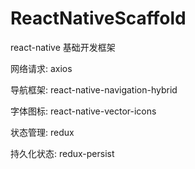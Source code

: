 # ReactNativeScaffold
react-native 基础开发框架

网络请求: axios

导航框架: react-native-navigation-hybrid

字体图标: react-native-vector-icons

状态管理: redux

持久化状态: redux-persist
